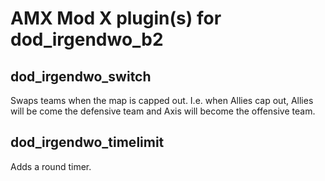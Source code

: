 # AMX Mod X plugin(s) for dod_irgendwo_b2

## dod_irgendwo_switch
Swaps teams when the map is capped out.  I.e. when Allies cap out, Allies will be come the defensive team and Axis will become the offensive team.

## dod_irgendwo_timelimit
Adds a round timer.
